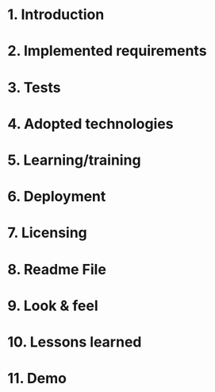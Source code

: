 # 1. Introduction

# 2. Implemented requirements

# 3. Tests

# 4. Adopted technologies

# 5. Learning/training

# 6. Deployment

# 7. Licensing

# 8. Readme File

# 9. Look & feel

# 10. Lessons learned

# 11. Demo
